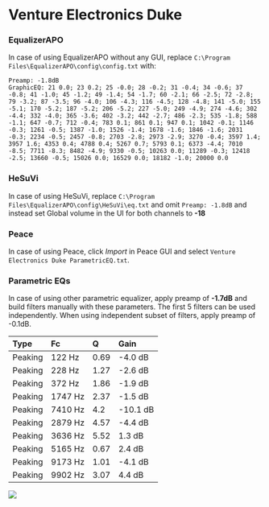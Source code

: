 # Venture Electronics Duke

### EqualizerAPO
In case of using EqualizerAPO without any GUI, replace `C:\Program Files\EqualizerAPO\config\config.txt`
with:
```
Preamp: -1.8dB
GraphicEQ: 21 0.0; 23 0.2; 25 -0.0; 28 -0.2; 31 -0.4; 34 -0.6; 37 -0.8; 41 -1.0; 45 -1.2; 49 -1.4; 54 -1.7; 60 -2.1; 66 -2.5; 72 -2.8; 79 -3.2; 87 -3.5; 96 -4.0; 106 -4.3; 116 -4.5; 128 -4.8; 141 -5.0; 155 -5.1; 170 -5.2; 187 -5.2; 206 -5.2; 227 -5.0; 249 -4.9; 274 -4.6; 302 -4.4; 332 -4.0; 365 -3.6; 402 -3.2; 442 -2.7; 486 -2.3; 535 -1.8; 588 -1.1; 647 -0.7; 712 -0.4; 783 0.1; 861 0.1; 947 0.1; 1042 -0.1; 1146 -0.3; 1261 -0.5; 1387 -1.0; 1526 -1.4; 1678 -1.6; 1846 -1.6; 2031 -0.3; 2234 -0.5; 2457 -0.8; 2703 -2.8; 2973 -2.9; 3270 -0.4; 3597 1.4; 3957 1.6; 4353 0.4; 4788 0.4; 5267 0.7; 5793 0.1; 6373 -4.4; 7010 -8.5; 7711 -8.3; 8482 -4.9; 9330 -0.5; 10263 0.0; 11289 -0.3; 12418 -2.5; 13660 -0.5; 15026 0.0; 16529 0.0; 18182 -1.0; 20000 0.0
```

### HeSuVi
In case of using HeSuVi, replace `C:\Program Files\EqualizerAPO\config\HeSuVi\eq.txt` and omit `Preamp:
-1.8dB` and instead set Global volume in the UI for both channels to **-18**

### Peace
In case of using Peace, click *Import* in Peace GUI and select `Venture Electronics Duke ParametricEQ.txt`.

### Parametric EQs
In case of using other parametric equalizer, apply preamp of **-1.7dB** and build filters manually
with these parameters. The first 5 filters can be used independently.
When using independent subset of filters, apply preamp of -0.1dB.

| Type    | Fc      |    Q | Gain     |
|:--------|:--------|:-----|:---------|
| Peaking | 122 Hz  | 0.69 | -4.0 dB  |
| Peaking | 228 Hz  | 1.27 | -2.6 dB  |
| Peaking | 372 Hz  | 1.86 | -1.9 dB  |
| Peaking | 1747 Hz | 2.37 | -1.5 dB  |
| Peaking | 7410 Hz | 4.2  | -10.1 dB |
| Peaking | 2879 Hz | 4.57 | -4.4 dB  |
| Peaking | 3636 Hz | 5.52 | 1.3 dB   |
| Peaking | 5165 Hz | 0.67 | 2.4 dB   |
| Peaking | 9173 Hz | 1.01 | -4.1 dB  |
| Peaking | 9902 Hz | 3.07 | 4.4 dB   |

![](https://raw.githubusercontent.com/jaakkopasanen/AutoEq/master/results/innerfidelity/sbaf-serious/Venture%20Electronics%20Duke/Venture%20Electronics%20Duke.png)